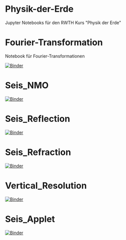 # Physik-der-Erde
Jupyter Notebooks für den RWTH Kurs "Physik der Erde"

# Fourier-Transformation
Notebook für Fourier-Transformationen

[![Binder](https://mybinder.org/badge_logo.svg)](https://mybinder.org/v2/gh/TobiasGanther/Fourier-Transformation/main?filepath=fourier_transform.ipynb)

# Seis_NMO

[![Binder](https://mybinder.org/badge_logo.svg)](https://mybinder.org/v2/gh/TobiasGanther/Seis_NMO/main?filepath=Seis_NMO.ipynb)

# Seis_Reflection

[![Binder](https://mybinder.org/badge_logo.svg)](https://mybinder.org/v2/gh/TobiasGanther/Seis_Reflection/main?filepath=Seis_Reflection.ipynb)

# Seis_Refraction

[![Binder](https://mybinder.org/badge_logo.svg)](https://mybinder.org/v2/gh/TobiasGanther/Seis_Refraction/main?filepath=Seis_Refraction.ipynb)

# Vertical_Resolution

[![Binder](https://mybinder.org/badge_logo.svg)](https://mybinder.org/v2/gh/TobiasGanther/Vertical_Resolution/main?filepath=Seis_VerticalResolution.ipynb)

# Seis_Applet

[![Binder](https://mybinder.org/badge_logo.svg)](https://mybinder.org/v2/gh/TobiasGanther/Seis_Applet/main?filepath=SeismicApplet.ipynb)
